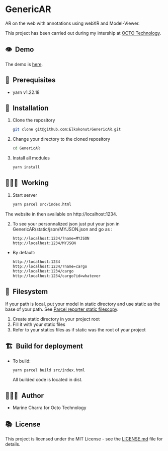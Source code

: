 # GenericAR
AR on the web with annotations using webXR and Model-Viewer.

This project has been carried out during my intership at [OCTO Technology](https://www.octo.com/).

## 👁️&nbsp; Demo

The demo is [here](https://elkokonut.github.io/GenericAR/index.html).

## 🔑&nbsp; Prerequisites

- yarn v1.22.18

## 🚀&nbsp; Installation

1. Clone the repository

    ```bash
    git clone git@github.com:Elkokonut/GenericAR.git
    ```

2. Change your directory to the cloned repository

    ```bash
    cd GenericAR
    ```

3. Install all modules

    ```bash
    yarn install
    ```

## 🧑🏻‍💻&nbsp; Working

1. Start server

    ```bash
    yarn parcel src/index.html
    ```

The website in then available on http://localhost:1234.


2. To see your personnalized json just put your json in GenericAR/static/json/MYJSON.json and go as :

    ```bash
    http://localhost:1234/?name=MYJSON
    http://localhost:1234/MYJSON
    ```

- By default:

    ```bash
    http://localhost:1234
    http://localhost:1234/?name=cargo
    http://localhost:1234/cargo
    http://localhost:1234/cargo?id=whatever
    ```

## 📁&nbsp; Filesystem

If your path is local, put your model in static directory and use static as the base of your path. See [Parcel reporter static filescopy](https://www.npmjs.com/package/parcel-reporter-static-files-copy).

1. Create static directory in your project root
2. Fill it with your static files
3. Refer to your statics files as if static was the root of your project

## 🏗️&nbsp; Build for deployment

- To build:

    ```bash
    yarn parcel build src/index.html
    ```

    All builded code is located in dist.

## 🙋🏻‍♂️&nbsp; Author

- Marine Charra for Octo Technology

## 📚&nbsp; License

This project is licensed under the MIT License - see the [LICENSE.md](LICENSE) file for details.
